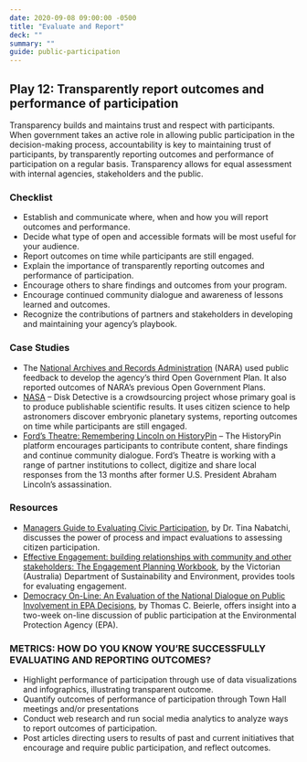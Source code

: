 ```yaml
---
date: 2020-09-08 09:00:00 -0500
title: "Evaluate and Report"
deck: ""
summary: ""
guide: public-participation
---
```


## Play 12: Transparently report outcomes and performance of participation

Transparency builds and maintains trust and respect with participants. When government takes an active role in allowing public participation in the decision-making process, accountability is key to maintaining trust of participants, by transparently reporting outcomes and performance of participation on a regular basis. Transparency allows for equal assessment with internal agencies, stakeholders and the public.

### Checklist

- Establish and communicate where, when and how you will report outcomes and performance.
- Decide what type of open and accessible formats will be most useful for your audience.
- Report outcomes on time while participants are still engaged.
- Explain the importance of transparently reporting outcomes and performance of participation.
- Encourage others to share findings and outcomes from your program.
- Encourage continued community dialogue and awareness of lessons learned and outcomes.
- Recognize the contributions of partners and stakeholders in developing and maintaining your agency’s playbook.

### Case Studies

- The  [National Archives and Records Administration](http://www.archives.gov/open/ "National Archives and Records Administration")  (NARA) used public feedback to develop the agency’s third Open Government Plan. It also reported outcomes of NARA’s previous Open Government Plans.
- [NASA](http://www.jpl.nasa.gov/news/news.php?release=2014-032 "NASA")  – Disk Detective is a crowdsourcing project whose primary goal is to produce publishable scientific results. It uses citizen science to help astronomers discover embryonic planetary systems, reporting outcomes on time while participants are still engaged.
- [Ford’s Theatre: Remembering Lincoln on HistoryPin](https://www.historypin.org/project/57-remembering-lincoln/ "Ford's Theatre: Remembering Lincoln on HistoryPin")  – The HistoryPin platform encourages participants to contribute content, share findings and continue community dialogue. Ford’s Theatre is working with a range of partner institutions to collect, digitize and share local responses from the 13 months after former U.S. President Abraham Lincoln’s assassination.

### Resources

- [Managers Guide to Evaluating Civic Participation](http://www.businessofgovernment.org/sites/default/files/A%20Managers%20Guide%20to%20Evaluating%20Citizen%20Participation.pdf "Managers Guide to Evaluating Civic Participation"), by Dr. Tina Nabatchi, discusses the power of process and impact evaluations to assessing citizen participation.
- [Effective Engagement: building relationships with community and other stakeholders: The Engagement Planning Workbook](http://www.dse.vic.gov.au/__data/assets/pdf_file/0020/105824/Book_2_-_The_Engagement_Planning_Workbook.pdf "Effective Engagement: building relationships with community and other stakeholders: The Engagement Planning Workbook"), by the Victorian (Australia) Department of Sustainability and Environment, provides tools for evaluating engagement.
- [Democracy On-Line: An Evaluation of the National Dialogue on Public Involvement in EPA Decisions](http://www.rff.org/rff/Documents/RFF-RPT-demonline.pdf "Democracy On-Line: An Evaluation of the National Dialogue on Public Involvement in EPA Decisions"), by Thomas C. Beierle, offers insight into a two-week on-line discussion of public participation at the Environmental Protection Agency (EPA).

### METRICS: HOW DO YOU KNOW YOU’RE SUCCESSFULLY EVALUATING AND REPORTING OUTCOMES?

- Highlight performance of participation through use of data visualizations and infographics, illustrating transparent outcome.
- Quantify outcomes of performance of participation through Town Hall meetings and/or presentations
- Conduct web research and run social media analytics to analyze ways to report outcomes of participation.
- Post articles directing users to results of past and current initiatives that encourage and require public participation, and reflect outcomes.